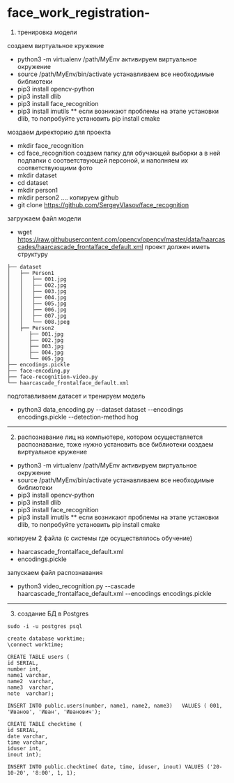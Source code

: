 # face_work_registration-


1) тренировка модели 


 создаем виртуальное кружение
- python3 -m virtualenv /path/MyEnv
активируем виртуальное окружение
- source /path/MyEnv/bin/activate
устанавливаем все необходимые библиотеки
- pip3 install opencv-python
- pip3 install dlib
- pip3 install face_recognition
- pip3 install imutils
** если возникают проблемы на этапе установки dlib, то попробуйте установить pip install cmake

моздаем директорию для проекта
- mkdir face_recognition
- cd face_recognition
создаем папку для обучающей выборки а в ней подпапки с соответствующей персоной, и наполняем их соответствующими фото
- mkdir dataset
- cd dataset
- mkdir person1
- mkdir person2 ....
копируем github
- git clone https://github.com/SergeyVlasov/face_recognition

загружаем файл модели
- wget https://raw.githubusercontent.com/opencv/opencv/master/data/haarcascades/haarcascade_frontalface_default.xml
проект должен иметь структуру
```
├── dataset
│   ├── Person1
│   │   ├── 001.jpg
│   │   ├── 002.jpg
│   │   ├── 003.jpg
│   │   ├── 004.jpg
│   │   ├── 005.jpg
│   │   ├── 006.jpg
│   │   ├── 007.jpg
│   │   └── 008.jpeg
│   ├── Person2
│      ├── 001.jpg
│      ├── 002.jpg
│      ├── 003.jpg
│      ├── 004.jpg
│      └── 005.jpg
├── encodings.pickle
├── face-encoding.py
├── face-recognition-video.py
└── haarcascade_frontalface_default.xml
```
подготавливаем датасет и тренируем модель
- python3 data_encoding.py --dataset dataset --encodings encodings.pickle --detection-method hog

---------------------------------------------------------------------------------


2) распознавание лиц
на компьютере, котором осуществляется распознавание, тоже нужно установить все библиотеки
создаем виртуальное кружение
- python3 -m virtualenv /path/MyEnv
активируем виртуальное окружение
- source /path/MyEnv/bin/activate
устанавливаем все необходимые библиотеки
- pip3 install opencv-python
- pip3 install dlib
- pip3 install face_recognition
- pip3 install imutils
** если возникают проблемы на этапе установки dlib, то попробуйте установить pip install cmake

копируем 2 файла (с системы где осуществлялось обучение)

- haarcascade_frontalface_default.xml
- encodings.pickle

запускаем файл распознавания

- python3 video_recognition.py --cascade haarcascade_frontalface_default.xml --encodings encodings.pickle


---------------------------------------------------------------------------------

3) создание БД в Postgres

```
sudo -i -u postgres psql

create database worktime;
\connect worktime;

CREATE TABLE users (
id SERIAL,
number int,
name1 varchar,
name2  varchar,
name3  varchar,
note  varchar);

INSERT INTO public.users(number, name1, name2, name3)	VALUES ( 001, 'Иванов', 'Иван', 'Иванович');

CREATE TABLE checktime (
id SERIAL,
date varchar,
time varchar,
iduser int,
inout int);

INSERT INTO public.checktime( date, time, iduser, inout) VALUES ('20-10-20', '8:00', 1, 1);
```







